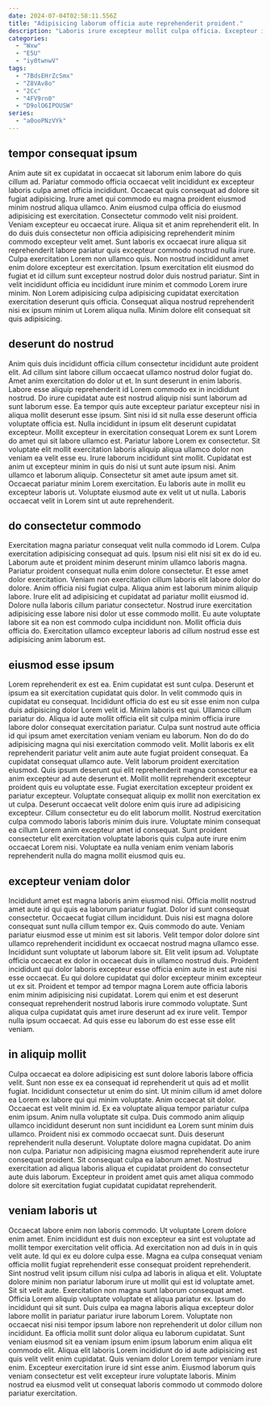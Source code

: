 ```yaml
---
date: 2024-07-04T02:58:11.556Z
title: "Adipisicing laborum officia aute reprehenderit proident."
description: "Laboris irure excepteur mollit culpa officia. Excepteur in reprehenderit culpa mollit aliquip tempor enim deserunt incididunt."
categories:
  - "Wxw"
  - "E5U"
  - "iy0twnwV"
tags:
  - "7BdsEHrZcSmx"
  - "Z8VAv8o"
  - "2Cc"
  - "4FV9rn0"
  - "D9olO6IPOUSW"
series:
  - "a0ooPNzVYk"
---
```



## tempor consequat ipsum

Anim aute sit ex cupidatat in occaecat sit laborum enim labore do quis cillum ad. Pariatur commodo officia occaecat velit incididunt ex excepteur laboris culpa amet officia incididunt. Occaecat quis consequat ad dolore sit fugiat adipisicing. Irure amet qui commodo eu magna proident eiusmod minim nostrud aliqua ullamco. Anim eiusmod culpa officia do eiusmod adipisicing est exercitation. Consectetur commodo velit nisi proident.
Veniam excepteur eu occaecat irure. Aliqua sit et anim reprehenderit elit. In do duis duis consectetur non officia adipisicing reprehenderit minim commodo excepteur velit amet. Sunt laboris ex occaecat irure aliqua sit reprehenderit labore pariatur quis excepteur commodo nostrud nulla irure. Culpa exercitation Lorem non ullamco quis. Non nostrud incididunt amet enim dolore excepteur est exercitation.
Ipsum exercitation elit eiusmod do fugiat et id cillum sunt excepteur nostrud dolor duis nostrud pariatur. Sint in velit incididunt officia eu incididunt irure minim et commodo Lorem irure minim. Non Lorem adipisicing culpa adipisicing cupidatat exercitation exercitation deserunt quis officia. Consequat aliqua nostrud reprehenderit nisi ex ipsum minim ut Lorem aliqua nulla. Minim dolore elit consequat sit quis adipisicing.

## deserunt do nostrud

Anim quis duis incididunt officia cillum consectetur incididunt aute proident elit. Ad cillum sint labore cillum occaecat ullamco nostrud dolor fugiat do. Amet anim exercitation do dolor ut et. In sunt deserunt in enim laboris. Labore esse aliquip reprehenderit id Lorem commodo ex in incididunt nostrud. Do irure cupidatat aute est nostrud aliquip nisi sunt laborum ad sunt laborum esse. Ea tempor quis aute excepteur pariatur excepteur nisi in aliqua mollit deserunt esse ipsum.
Sint nisi id sit nulla esse deserunt officia voluptate officia est. Nulla incididunt in ipsum elit deserunt cupidatat excepteur. Mollit excepteur in exercitation consequat Lorem ex sunt Lorem do amet qui sit labore ullamco est. Pariatur labore Lorem ex consectetur. Sit voluptate elit mollit exercitation laboris aliquip aliqua ullamco dolor non veniam ea velit esse eu. Irure laborum incididunt sint mollit.
Cupidatat est anim ut excepteur minim in quis do nisi ut sunt aute ipsum nisi. Anim ullamco et laborum aliquip. Consectetur sit amet aute ipsum amet sit. Occaecat pariatur minim Lorem exercitation. Eu laboris aute in mollit eu excepteur laboris ut. Voluptate eiusmod aute ex velit ut ut nulla. Laboris occaecat velit in Lorem sint ut aute reprehenderit.

## do consectetur commodo

Exercitation magna pariatur consequat velit nulla commodo id Lorem. Culpa exercitation adipisicing consequat ad quis. Ipsum nisi elit nisi sit ex do id eu. Laborum aute et proident minim deserunt minim ullamco laboris magna. Pariatur proident consequat nulla enim dolore consectetur.
Et esse amet dolor exercitation. Veniam non exercitation cillum laboris elit labore dolor do dolore. Anim officia nisi fugiat culpa. Aliqua anim est laborum minim aliquip labore. Irure elit ad adipisicing et cupidatat ad pariatur mollit eiusmod id.
Dolore nulla laboris cillum pariatur consectetur. Nostrud irure exercitation adipisicing esse labore nisi dolor ut esse commodo mollit. Eu aute voluptate labore sit ea non est commodo culpa incididunt non. Mollit officia duis officia do. Exercitation ullamco excepteur laboris ad cillum nostrud esse est adipisicing anim laborum est.

## eiusmod esse ipsum

Lorem reprehenderit ex est ea. Enim cupidatat est sunt culpa. Deserunt et ipsum ea sit exercitation cupidatat quis dolor. In velit commodo quis in cupidatat eu consequat. Incididunt officia do est eu sit esse enim non culpa duis adipisicing dolor Lorem velit id. Minim laboris est qui. Ullamco cillum pariatur do. Aliqua id aute mollit officia elit sit culpa minim officia irure labore dolor consequat exercitation pariatur.
Culpa sunt nostrud aute officia id qui ipsum amet exercitation veniam veniam eu laborum. Non do do do adipisicing magna qui nisi exercitation commodo velit. Mollit laboris ex elit reprehenderit pariatur velit anim aute aute fugiat proident consequat. Ea cupidatat consequat ullamco aute. Velit laborum proident exercitation eiusmod. Quis ipsum deserunt qui elit reprehenderit magna consectetur ea anim excepteur ad aute deserunt et. Mollit mollit reprehenderit excepteur proident quis eu voluptate esse. Fugiat exercitation excepteur proident ex pariatur excepteur.
Voluptate consequat aliquip ex mollit non exercitation ex ut culpa. Deserunt occaecat velit dolore enim quis irure ad adipisicing excepteur. Cillum consectetur eu do elit laborum mollit. Nostrud exercitation culpa commodo laboris laboris minim duis irure. Voluptate minim consequat ea cillum Lorem anim excepteur amet id consequat. Sunt proident consectetur elit exercitation voluptate laboris quis culpa aute irure enim occaecat Lorem nisi. Voluptate ea nulla veniam enim veniam laboris reprehenderit nulla do magna mollit eiusmod quis eu.

## excepteur veniam dolor

Incididunt amet est magna laboris anim eiusmod nisi. Officia mollit nostrud amet aute id qui quis ea laborum pariatur fugiat. Dolor id sunt consequat consectetur. Occaecat fugiat cillum incididunt. Duis nisi est magna dolore consequat sunt nulla cillum tempor ex. Quis commodo do aute. Veniam pariatur eiusmod esse ut minim est sit laboris. Velit tempor dolor dolore sint ullamco reprehenderit incididunt ex occaecat nostrud magna ullamco esse.
Incididunt sunt voluptate ut laborum labore sit. Elit velit ipsum ad. Voluptate officia occaecat ex dolor in occaecat duis in ullamco nostrud duis. Proident incididunt qui dolor laboris excepteur esse officia enim aute in est aute nisi esse occaecat.
Eu qui dolore cupidatat qui dolor excepteur minim excepteur ut ex sit. Proident et tempor ad tempor magna Lorem aute officia laboris enim minim adipisicing nisi cupidatat. Lorem qui enim et est deserunt consequat reprehenderit nostrud laboris irure commodo voluptate. Sunt aliqua culpa cupidatat quis amet irure deserunt ad ex irure velit. Tempor nulla ipsum occaecat. Ad quis esse eu laborum do est esse esse elit veniam.

## in aliquip mollit

Culpa occaecat ea dolore adipisicing est sunt dolore laboris labore officia velit. Sunt non esse ex ea consequat id reprehenderit ut quis ad et mollit fugiat. Incididunt consectetur ut enim do sint. Ut minim cillum id amet dolore ea Lorem ex labore qui qui minim voluptate. Anim occaecat sit dolor. Occaecat est velit minim id. Ex ea voluptate aliqua tempor pariatur culpa enim ipsum. Anim nulla voluptate sit culpa.
Duis commodo anim aliquip ullamco incididunt deserunt non sunt incididunt ea Lorem sunt minim duis ullamco. Proident nisi ex commodo occaecat sunt. Duis deserunt reprehenderit nulla deserunt. Voluptate dolore magna cupidatat. Do anim non culpa.
Pariatur non adipisicing magna eiusmod reprehenderit aute irure consequat proident. Sit consequat culpa ea laborum amet. Nostrud exercitation ad aliqua laboris aliqua et cupidatat proident do consectetur aute duis laborum. Excepteur in proident amet quis amet aliqua commodo dolore sit exercitation fugiat cupidatat cupidatat reprehenderit.

## veniam laboris ut

Occaecat labore enim non laboris commodo. Ut voluptate Lorem dolore enim amet. Enim incididunt est duis non excepteur ea sint est voluptate ad mollit tempor exercitation velit officia. Ad exercitation non ad duis in in quis velit aute. Id qui ex eu dolore culpa esse.
Magna ea culpa consequat veniam officia mollit fugiat reprehenderit esse consequat proident reprehenderit. Sint nostrud velit ipsum cillum nisi culpa ad laboris in aliqua et elit. Voluptate dolore minim non pariatur laborum irure ut mollit qui est id voluptate amet. Sit sit velit aute. Exercitation non magna sunt laborum consequat amet. Officia Lorem aliquip voluptate voluptate et aliqua pariatur ex. Ipsum do incididunt qui sit sunt. Duis culpa ea magna laboris aliqua excepteur dolor labore mollit in pariatur pariatur irure laborum Lorem.
Voluptate non occaecat nisi nisi tempor ipsum labore non reprehenderit ut dolor cillum non incididunt. Ea officia mollit sunt dolor aliqua eu laborum cupidatat. Sunt veniam eiusmod sit ea veniam ipsum enim ipsum laborum enim aliqua elit commodo elit. Aliqua elit laboris Lorem incididunt do id aute adipisicing est quis velit velit enim cupidatat. Quis veniam dolor Lorem tempor veniam irure enim. Excepteur exercitation irure id sint esse anim. Eiusmod laborum quis veniam consectetur est velit excepteur irure voluptate laboris. Minim nostrud ea eiusmod velit ut consequat laboris commodo ut commodo dolore pariatur exercitation.

